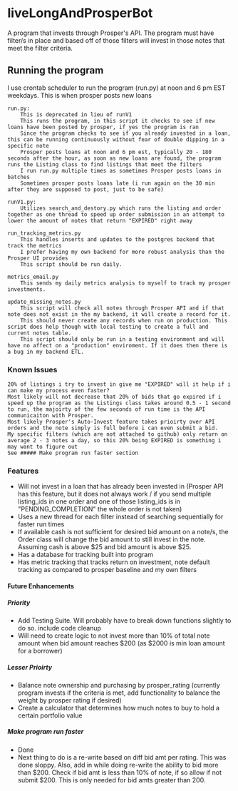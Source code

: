 # liveLongAndProsperBot
A program that invests through Prosper's API. 
The program must have filter/s in place and based off of those filters will invest in those notes that meet the filter criteria.

## Running the program
I use crontab scheduler to run the program (run.py) at noon and 6 pm EST weekdays. This is when prosper posts new loans

    run.py: 
        This is deprecated in lieu of runV1
        This runs the program, in this script it checks to see if new loans have been posted by prosper, if yes the program is ran
        Since the program checks to see if you already invested in a loan, this can be running continuously without fear of double dipping in a specific note
        Prosper posts loans at noon and 6 pm est, typically 20 - 180 seconds after the hour, as soon as new loans are found, the program runs the Listing class to find listings that meet the filters
        I run run.py multiple times as sometimes Prosper posts loans in batches
        Sometimes prosper posts loans late (i run again on the 30 min after they are supposed to post, just to be safe)
        
    runV1.py: 
        Utilizes search_and_destory.py which runs the listing and order together as one thread to speed up order submission in an attempt to lower the amount of notes that return "EXPIRED" right away
    
    run_tracking_metrics.py
        This handles inserts and updates to the postgres backend that track the metrics
        I prefer having my own backend for more robust analysis than the Prosper UI provides
        This script should be run daily.
    
    metrics_email.py
        This sends my daily metrics analysis to myself to track my prosper investments.
    
    update_missing_notes.py
        This script will check all notes through Prosper API and if that note does not exist in the my backend, it will create a record for it.
        This should never create any records when run on production. This script does help though with local testing to create a full and current notes table.
        This script should only be run in a testing environment and will have no affect on a "production" enviroment. If it does then there is a bug in my backend ETL.
        
        
### Known Issues
    20% of listings i try to invest in give me "EXPIRED" will it help if i can make my process even faster?
    Most likely will not decrease that 20% of bids that go expired if i speed up the program as the Listings class takes around 0.5 - 1 second to run, the majoirty of the few seconds of run time is the API communicaiton with Prosper.
    Most likely Prosper's Auto-Invest feature takes prioirty over API orders and the note simply is full before i can even submit a bid.
    My specific filters (which are not attached to github) only return on average 2 - 3 notes a day, so this 20% being EXPIRED is something i may want to figure out
    See ##### Make program run faster section

### Features
* Will not invest in a loan that has already been invested in (Prosper API has this feature, but it does not always work / if you send multiple listing_ids in one order and one of those listing_ids is in "PENDING_COMPLETION" the whole order is not taken)
* Uses a new thread for each filter instead of searching sequentially for faster run times
* If available cash is not sufficient for desired bid amount on a note/s, the Order class will change the bid amount to still invest in the note. Assuming cash is above $25 and bid amount is above $25.
* Has a database for tracking built into program
* Has metric tracking that tracks return on investment, note default tracking as compared to prosper baseline and my own filters

#### Future Enhancements
##### Priority
* Add Testing Suite. Will probably have to break down functions slightly to do so. include code cleanup
* Will need to create logic to not invest more than 10% of total note amount when bid amount reaches $200 (as $2000 is min loan amount for a borrower)
##### Lesser Prioirty
* Balance note ownership and purchasing by prosper_rating (currently program invests if the criteria is met, add functionality to balance the weight by prosper rating if desired)
* Create a calculator that determines how much notes to buy to hold a certain portfolio value
##### Make program run faster
* Done
* Next thing to do is a re-write based on diff bid amt per rating. This was done sloppy. Also, add in while doing re-write the ability to bid more than $200. Check if bid amt is less than 10% of note, if so allow if not submit $200. This is only needed for bid amts greater than 200.
